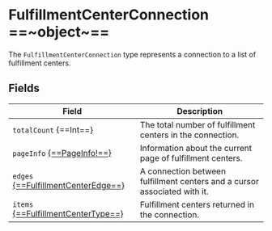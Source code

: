 # FulfillmentCenterConnection  ==~object~==

The `FulfillmentCenterConnection` type represents a connection to a list of fulfillment centers. 

## Fields

|Field                                    |Description                         |
|-----------------------------------------|------------------------------------|
|`totalCount` {==Int==}                   |The total number of fulfillment centers in the connection.|
|`pageInfo` [{==PageInfo!==}](PageInfo.md)|Information about the current page of fulfillment centers.|
|`edges` [{==FulfillmentCenterEdge==}](FulfillmentCenterEdge.md)|A connection between fulfillment centers and a cursor associated with it.|
|`items` [{==FulfillmentCenterType==}](FulfillmentCenterType.md)|Fulfillment centers returned in the connection.|

